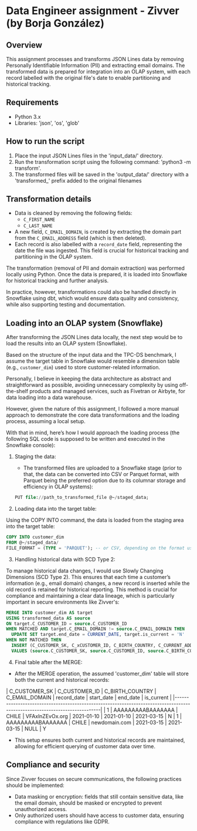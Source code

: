 # Data Engineer assignment - Zivver (by Borja González)

## Overview

This assignment processes and transforms JSON Lines data by removing Personally Identifiable Information (PII) and extracting email domains. The transformed data is prepared for integration into an OLAP system, with each record labelled with the original file's date to enable partitioning and historical tracking.

## Requirements

- Python 3.x
- Libraries: 'json', 'os', 'glob'

## How to run the script

1. Place the input JSON Lines files in the 'input_data/' directory.
2. Run the transformation script using the following command: 'python3 -m transform'.
3. The transformed files will be saved in the 'output_data/' directory with a 'transformed_' prefix added to the original filenames

## Transformation details

- Data is cleaned by removing the following fields:
  - `C_FIRST_NAME`
  - `C_LAST_NAME`
- A new field, `C_EMAIL_DOMAIN`, is created by extracting the domain part from the `C_EMAIL_ADDRESS` field (which is then deleted).
- Each record is also labelled with a `record_date` field, representing the date the file was ingested. This field is crucial for historical tracking and partitioning in the OLAP system.

The transformation (removal of PII and domain extraction) was performed locally using Python. Once the data is prepared, it is loaded into Snowflake for historical tracking and further analysis. 

In practice, however, transformations could also be handled directly in Snowflake using dbt, which would ensure data quality and consistency, while also supporting testing and documentation.

## Loading into an OLAP system (Snowflake)

After transforming the JSON Lines data locally, the next step would be to load the results into an OLAP system (Snowflake).

Based on the structure of the input data and the TPC-DS benchmark, I assume the target table in Snowflake would resemble a dimension table  (e.g., `customer_dim`) used to store customer-related information. 

Personally, I believe in keeping the data architecture as abstract and straightforward as possible, avoiding unnecessary complexity by using off-the-shelf products and managed services, such as Fivetran or Airbyte, for data loading into a data warehouse.

However, given the nature of this assignment, I followed a more manual approach to demonstrate the core data transformations and the loading process, assuming a local setup. 

With that in mind, here’s how I would approach the loading process (the following SQL code is supposed to be written and executed in the Snowflake console):

1. Staging the data:
   - The transformed files are uploaded to a Snowflake stage (prior to that, the data can be converted into CSV or Parquet format, with Parquet being the preferred option due to its columnar storage and efficiency in OLAP systems):

   ```sql
   PUT file://path_to_transformed_file @~/staged_data;
   ```

2. Loading data into the target table:

Using the COPY INTO command, the data is loaded from the staging area into the target table:

```sql
COPY INTO customer_dim
FROM @~/staged_data/
FILE_FORMAT = (TYPE = 'PARQUET'); -- or CSV, depending on the format used
```

3. Handling historical data with SCD Type 2:

To manage historical data changes, I would use Slowly Changing Dimensions (SCD Type 2). This ensures that each time a customer’s information (e.g., email domain) changes, a new record is inserted while the old record is retained for historical reporting. This method is crucial for compliance and maintaining a clear data lineage, which is particularly important in secure environments like Zivver's:

```sql
MERGE INTO customer_dim AS target
USING transformed_data AS source
ON target.C_CUSTOMER_ID = source.C_CUSTOMER_ID
WHEN MATCHED AND target.C_EMAIL_DOMAIN != source.C_EMAIL_DOMAIN THEN
  UPDATE SET target.end_date = CURRENT_DATE, target.is_current = 'N'
WHEN NOT MATCHED THEN
  INSERT (C_CUSTOMER_SK, C_xCUSTOMER_ID, C_BIRTH_COUNTRY, C_CURRENT_ADDR_SK, C_PREFERRED_CUST_FLAG, C_EMAIL_DOMAIN, record_date, start_date, is_current)
  VALUES (source.C_CUSTOMER_SK, source.C_CUSTOMER_ID, source.C_BIRTH_COUNTRY, source.C_CURRENT_ADDR_SK, source.C_PREFERRED_CUST_FLAG, source.C_EMAIL_DOMAIN, source.record_date, CURRENT_DATE, 'Y');
```

4. Final table after the MERGE:
  - After the MERGE operation, the assumed 'customer_dim' table will store both the current and historical records:

| C_CUSTOMER_SK | C_CUSTOMER_ID     | C_BIRTH_COUNTRY | C_EMAIL_DOMAIN  | record_date | start_date | end_date   | is_current | 
|----------------------------------------------------------------------------------------------------------------------------|
| 1             | AAAAAAAAABAAAAAAA | CHILE           | VFAxlnZEvOx.org | 2021-01-10  | 2021-01-10 | 2021-03-15 | N
| 1             | AAAAAAAAABAAAAAAA | CHILE           | newdomain.com   | 2021-03-15  | 2021-03-15 | NULL       | Y

  - This setup ensures both current and historical records are maintained, allowing for efficient querying of customer data over time.

## Compliance and security

Since Zivver focuses on secure communications, the following practices should be implemented:

- Data masking or encryption: fields that still contain sensitive data, like the email domain, should be masked or encrypted to prevent unauthorized access.
- Only authorized users should have access to customer data, ensuring compliance with regulations like GDPR.